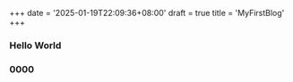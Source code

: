 +++
date = '2025-01-19T22:09:36+08:00'
draft = true
title = 'MyFirstBlog'
+++

### Hello World

### 0000

